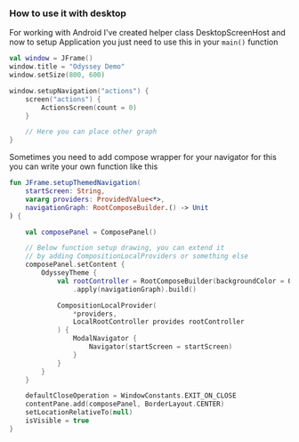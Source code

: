 ### How to use it with desktop

For working with Android I've created helper class DesktopScreenHost and now to setup Application you just need to use this
in your `main()` function

```kotlin
val window = JFrame()
window.title = "Odyssey Demo"
window.setSize(800, 600)

window.setupNavigation("actions") {
    screen("actions") {
        ActionsScreen(count = 0)
    }

    // Here you can place other graph
}
```

Sometimes you need to add compose wrapper for your navigator for this you can write your own function like this
```kotlin
fun JFrame.setupThemedNavigation(
    startScreen: String,
    vararg providers: ProvidedValue<*>,
    navigationGraph: RootComposeBuilder.() -> Unit
) {

    val composePanel = ComposePanel()

    // Below function setup drawing, you can extend it
    // by adding CompositionLocalProviders or something else
    composePanel.setContent {
        OdysseyTheme {
            val rootController = RootComposeBuilder(backgroundColor = Odyssey.color.primaryBackground)
                .apply(navigationGraph).build()

            CompositionLocalProvider(
                *providers,
                LocalRootController provides rootController
            ) {
                ModalNavigator {
                    Navigator(startScreen = startScreen)
                }
            }
        }
    }

    defaultCloseOperation = WindowConstants.EXIT_ON_CLOSE
    contentPane.add(composePanel, BorderLayout.CENTER)
    setLocationRelativeTo(null)
    isVisible = true
}
```
